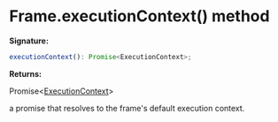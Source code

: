 # Frame.executionContext() method

**Signature:**

```typescript
executionContext(): Promise<ExecutionContext>;
```

**Returns:**

Promise&lt;[ExecutionContext](./puppeteer.executioncontext.md)&gt;

a promise that resolves to the frame's default execution context.

